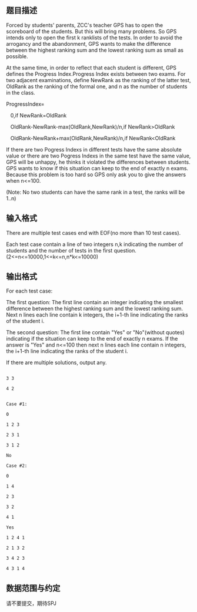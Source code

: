 ## 题目描述

<div>
 Forced by students' parents, ZCC's teacher GPS has to open the scoreboard of the students. But this will bring many problems. So GPS intends only to open the first k ranklists of the tests. In order to avoid the arrogancy and the abandonment, GPS wants to make the difference between the highest ranking sum and the lowest ranking sum as small as possible.
</div>
<div>
 At the same time, in order to reflect that each student is different, GPS defines the Progress Index.Progress Index exists between two exams. For two adjacent examinations, define NewRank as the ranking of the latter test, OldRank as the ranking of the formal one, and n as the number of students in the class.
</div>
<div></div>
<div>
 ProgressIndex=
</div>
<div>
    0,if NewRank=OldRank
</div>
<div>
    OldRank-NewRank-max(OldRank,NewRank)/n,if NewRank>OldRank
</div>
<div>
    OldRank-NewRank+max(OldRank,NewRank)/n,if NewRank<OldRank
</div>
<div></div>
<div>
 If there are two Pogress Indexs in different tests have the same absolute value or there are two Pogress Indexs in the same test have the same value, GPS will be unhappy, he thinks it violated the differences between students. GPS wants to know if this situation can keep to the end of exactly n exams. Because this problem is too hard so GPS only ask you to give the answers when n<=100.
</div>
<div>
 (Note: No two students can have the same rank in a test, the ranks will be 1..n)
</div>
<div></div>
<p></p>

## 输入格式

<div>
 <div>
  There are multiple test cases end with EOF(no more than 10 test cases).
 </div>
 <div>
  Each test case contain a line of two integers n,k indicating the number of students and the number of tests in the first question.(2<=n<=10000,1<=k<=n,n*k<=10000)
 </div>
</div>
<p></p>

## 输出格式

<div>
 <div>
  For each test case:
 </div>
 <div>
  The first question: The first line contain an integer indicating the smallest difference between the highest ranking sum and the lowest ranking sum. Next n lines each line contain k integers, the i+1-th line indicating the ranks of the student i.
 </div>
 <div>
  The second question: The first line contain "Yes" or "No"(without quotes) indicating if the situation can keep to the end of exactly n exams. If the answer is "Yes" and n<=100 then next n lines each line contain n integers, the i+1-th line indicating the ranks of the student i.
 </div>
 <div>
  If there are multiple solutions, output any.
 </div>
</div>
<p></p>

```input1
3 3
4 2
```
```output1
Case #1:
0
1 2 3
2 3 1
3 1 2
No
Case #2:
0
1 4
2 3
3 2
4 1
Yes
1 2 4 1
2 1 3 2
3 4 2 3
4 3 1 4
```
## 数据范围与约定

<p>请不要提交，期待SPJ</p>
<br>
<p></p>

